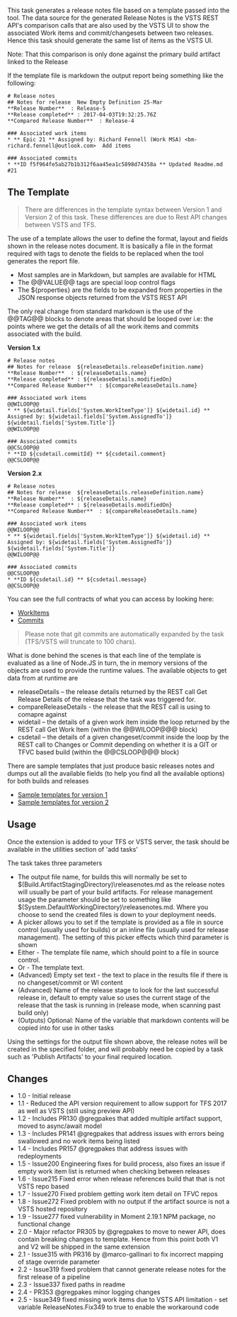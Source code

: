 This task generates a release notes file based on a template passed into the tool.  The data source for the generated Release Notes is the VSTS REST API's comparison calls that are also used by the VSTS UI to show the associated Work items and commit/changesets between two releases. Hence this task should generate the same list of items as the VSTS UI.

Note: That this comparison is only done against the primary build artifact linked to the Release

If the template file is markdown the output report being something like the following:

```
# Release notes
## Notes for release  New Empty Definition 25-Mar
**Release Number**  : Release-5
**Release completed** : 2017-04-03T19:32:25.76Z
**Compared Release Number**  : Release-4

### Associated work items
* ** Epic 21 ** Assigned by: Richard Fennell (Work MSA) <bm-richard.fennell@outlook.com>  Add items

### Associated commits
* **ID f5f964fe5ab27b1b312f6aa45ea1c5898d74358a ** Updated Readme.md #21
```

## The Template

> There are differences in the template syntax between Version 1 and Version 2 of this task.  These differences are due to Rest API changes between VSTS and TFS.

The use of a template allows the user to define the format, layout and fields shown in the release notes document. It is basically a file in the format required with tags to denote the fields to be replaced when the tool generates the report file.

- Most samples are in Markdown, but samples are available for HTML
- The @@VALUE@@ tags are special loop control flags
- The ${properties} are the fields to be expanded from properties in the JSON response objects returned from the VSTS REST API

The only real change from standard markdown is the use of the @@TAG@@ blocks to denote areas that should be looped over i.e: the points where we get the details of all the work items and commits associated with the build.

**Version 1.x**
```
# Release notes
## Notes for release  ${releaseDetails.releaseDefinition.name}
**Release Number**  : ${releaseDetails.name}
**Release completed** : ${releaseDetails.modifiedOn}
**Compared Release Number**  : ${compareReleaseDetails.name}

### Associated work items
@@WILOOP@@
* ** ${widetail.fields['System.WorkItemType']} ${widetail.id} ** Assigned by: ${widetail.fields['System.AssignedTo']}  ${widetail.fields['System.Title']}
@@WILOOP@@

### Associated commits
@@CSLOOP@@
* **ID ${csdetail.commitId} ** ${csdetail.comment}
@@CSLOOP@@
```

**Version 2.x**

```
# Release notes
## Notes for release  ${releaseDetails.releaseDefinition.name}
**Release Number**  : ${releaseDetails.name}
**Release completed** : ${releaseDetails.modifiedOn}
**Compared Release Number**  : ${compareReleaseDetails.name}

### Associated work items
@@WILOOP@@
* ** ${widetail.fields['System.WorkItemType']} ${widetail.id} ** Assigned by: ${widetail.fields['System.AssignedTo']}  ${widetail.fields['System.Title']}
@@WILOOP@@

### Associated commits
@@CSLOOP@@
* **ID ${csdetail.id} ** ${csdetail.message}
@@CSLOOP@@
```

You can see the full contracts of what you can access by looking here:

- [WorkItems](https://docs.microsoft.com/en-gb/rest/api/vsts/wit/work%20items/get%20work%20item#workitem)
- [Commits](https://docs.microsoft.com/en-gb/rest/api/vsts/build/builds/get%20build%20changes#change)

> Please note that git commits are automatically expanded by the task (TFS/VSTS will truncate to 100 chars).

What is done behind the scenes is that each line of the template is evaluated as a line of Node.JS in turn, the in memory versions of the objects are used to provide the runtime values. The available objects to get data from at runtime are

* releaseDetails – the release details returned by the REST call Get Release Details of the release that the task was triggered for.
* compareReleaseDetails - the release that the REST call is using to comapre against
* widetail – the details of a given work item inside the loop returned by the REST call Get Work Item (within the @@WILOOP@@@ block)
* csdetail – the details of a given changeset/commit inside the loop by the REST call to Changes or Commit depending on whether it is a GIT or TFVC based build (within the @@CSLOOP@@@ block)

There are sample templates that just produce basic releases notes and dumps out all the available fields (to help you find all the available options) for both builds and releases

- [Sample templates for version 1](https://github.com/rfennell/vNextBuild/tree/master/SampleTemplates/XplatGenerateReleaseNotes%20(Node%20based)/Version%201) 
- [Sample templates for version 2](https://github.com/rfennell/vNextBuild/tree/master/SampleTemplates/XplatGenerateReleaseNotes%20(Node%20based)/Version%202) 

## Usage
Once the extension is added to your TFS or VSTS server, the task should be available in the utilities section of 'add tasks'

The task takes three parameters

* The output file name, for builds this will normally be set to $(Build.ArtifactStagingDirectory)\releasenotes.md as the release notes will usually be part of your build artifacts. For release management usage the parameter should be set to something like $(System.DefaultWorkingDirectory)\releasenotes.md. Where you choose to send the created files is down to your deployment needs.
* A picker allows you to set if the template is provided as a file in source control (usually used for builds) or an inline file (usually used for release management). The setting of this picker effects which third parameter is shown
* Either - The template file name, which should point to a file in source control.
* Or - The template text.
* (Advanced) Empty set text - the text to place in the results file if there is no changeset/commit or WI content
* (Advanced) Name of the release stage to look for the last successful release in, default to empty value so uses the current stage of the release that the task is running in (release mode, when scanning past build only)
* (Outputs) Optional: Name of the variable that markdown contents will be copied into for use in other tasks

Using the settings for the output file shown above, the release notes will be created in the specified folder, and will probably need be copied by a task such as 'Publish Artifacts' to your final required location.

## Changes
- 1.0 - Initial release
- 1.1 - Reduced the API version requirement to allow support for TFS 2017 as well as VSTS (still using preview API)
- 1.2 - Includes PR130 @gregpakes that added multiple artifact support, moved to async/await model
- 1.3 - Includes PR141 @gregpakes that address issues with errors being swallowed and no work items being listed
- 1.4 - Includes PR157 @gregpakes that address issues with redeployments
- 1.5 - Issue200 Engineering fixes for build process, also fixes an issue if empty work item list is returned when checking between releases
- 1.6 - Issue215 Fixed error when release references build that that is not VSTS repo based
- 1.7 - Issue270 Fixed problem getting work item detail on TFVC repos
- 1.8 - Issue272 Fixed problem with no output if the artifact source is not a VSTS hosted repository
- 1.9 - Issue277 fixed vulnerability in Moment 2.19.1 NPM package, no functional change
- 2.0 - Major refactor PR305 by @gregpakes to move to newer API, does contain breaking changes to template. Hence from this point both V1 and V2 will be shipped in the same extension
- 2.1 - Issue315 with PR316 by @marco-gallinari to fix incorrect mapping of stage override parameter
- 2.2 - Issue319 fixed problem that cannot generate release notes for the first release of a pipeline
- 2.3 - Issue337 fixed paths in readme
- 2.4 - PR353 @gregpakes minor logging changes
- 2.5 - Issue349 fixed missing work items due to VSTS API limitation - set variable ReleaseNotes.Fix349 to true to enable the workaround code
